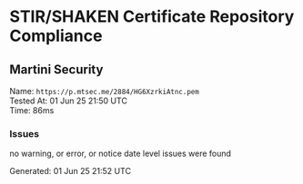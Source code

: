 # STIR/SHAKEN Certificate Repository Compliance

## Martini Security

Name: `https://p.mtsec.me/2884/HG6XzrkiAtnc.pem`\
Tested At: 01 Jun 25 21:50 UTC\
Time: 86ms

### Issues

no warning, or error, or notice date level issues were found

Generated: 01 Jun 25 21:52 UTC